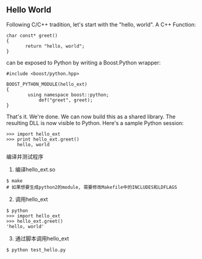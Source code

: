 ## Hello World
Following C/C++ tradition, let's start with the "hello, world". A C++ Function:

```
char const* greet()
{
       return "hello, world";
}
```

can be exposed to Python by writing a Boost.Python wrapper:

```
#include <boost/python.hpp>

BOOST_PYTHON_MODULE(hello_ext)
{
        using namespace boost::python;
            def("greet", greet);
}
```

That's it. We're done. We can now build this as a shared library. The resulting DLL is now visible to Python. Here's a sample Python session:

```
>>> import hello_ext
>>> print hello_ext.greet()
    hello, world
```

编译并测试程序
1. 编译hello_ext.so
```
$ make
# 如果想要生成python2的module, 需要修改Makefile中的INCLUDES和LDFLAGS  
```

2. 调用hello_ext
```
$ python
>>> import hello_ext
>>> hello_ext.greet()
'hello, world'
```

3. 通过脚本调用hello_ext
```
$ python test_hello.py
```
